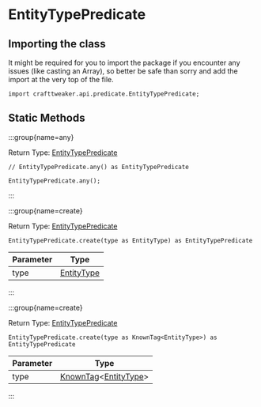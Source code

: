 # EntityTypePredicate

## Importing the class

It might be required for you to import the package if you encounter any issues (like casting an Array), so better be safe than sorry and add the import at the very top of the file.
```zenscript
import crafttweaker.api.predicate.EntityTypePredicate;
```


## Static Methods

:::group{name=any}

Return Type: [EntityTypePredicate](/vanilla/api/predicate/EntityTypePredicate)

```zenscript
// EntityTypePredicate.any() as EntityTypePredicate

EntityTypePredicate.any();
```

:::

:::group{name=create}

Return Type: [EntityTypePredicate](/vanilla/api/predicate/EntityTypePredicate)

```zenscript
EntityTypePredicate.create(type as EntityType) as EntityTypePredicate
```

| Parameter |                     Type                     |
|-----------|----------------------------------------------|
| type      | [EntityType](/vanilla/api/entity/EntityType) |


:::

:::group{name=create}

Return Type: [EntityTypePredicate](/vanilla/api/predicate/EntityTypePredicate)

```zenscript
EntityTypePredicate.create(type as KnownTag<EntityType>) as EntityTypePredicate
```

| Parameter |                                              Type                                              |
|-----------|------------------------------------------------------------------------------------------------|
| type      | [KnownTag](/vanilla/api/tag/type/KnownTag)&lt;[EntityType](/vanilla/api/entity/EntityType)&gt; |


:::

